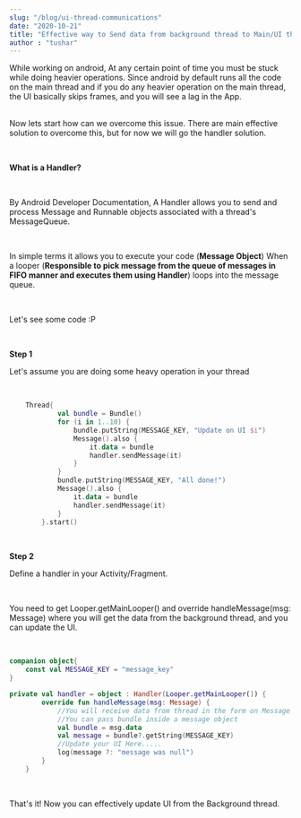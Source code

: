 ```yaml
---
slug: "/blog/ui-thread-communications"
date: "2020-10-21"
title: "Effective way to Send data from background thread to Main/UI thread"
author : "tushar"
---
```



While working on android, At any certain point of time you must be stuck while doing heavier operations. Since android by default runs all the code on the main thread and if you do any heavier operation on the main thread, the UI basically skips frames, and you will see a lag in the App. 

<br>Now lets start how can we overcome this issue. There are main effective solution to overcome this, but for now we will go the handler solution.

<br>

**What is a Handler?**

<br>

By Android Developer Documentation, A Handler allows you to send and process Message and Runnable objects associated with a thread's MessageQueue.

<br>

In simple terms it allows you to execute your code (**Message Object**) When a looper (**Responsible to pick message from the queue of messages in FIFO manner and executes them using Handler**) loops into the message queue.

<br>

Let's see some code :P

<br>

**Step 1**

Let's assume you are doing some heavy operation in your thread

<br> 

```kotlin
    Thread{
            val bundle = Bundle()
            for (i in 1..10) {
                bundle.putString(MESSAGE_KEY, "Update on UI $i")
                Message().also {
                    it.data = bundle
                    handler.sendMessage(it)
                }
            }
            bundle.putString(MESSAGE_KEY, "All done!")
            Message().also {
                it.data = bundle
                handler.sendMessage(it)
            }
        }.start()
```
<br> 

**Step 2**

Define a handler in your Activity/Fragment.

<br>

You need to get Looper.getMainLooper() and override handleMessage(msg: Message) where you will get the data from the background thread, and you can update the UI.

<br> 

```kotlin
companion object{
    const val MESSAGE_KEY = "message_key"
}

private val handler = object : Handler(Looper.getMainLooper()) {
        override fun handleMessage(msg: Message) {
            //You will receive data from thread in the form on Message
            //You can pass bundle inside a message object
            val bundle = msg.data
            val message = bundle?.getString(MESSAGE_KEY)
            //Update your UI Here.....
            log(message ?: "message was null")
        }
    }
```

<br>

That's it! Now you can effectively update UI from the Background thread. 



